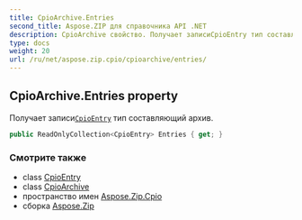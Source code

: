 ```yaml
---
title: CpioArchive.Entries
second_title: Aspose.ZIP для справочника API .NET
description: CpioArchive свойство. Получает записиCpioEntry тип составляющий архив.
type: docs
weight: 20
url: /ru/net/aspose.zip.cpio/cpioarchive/entries/
---
```

## CpioArchive.Entries property

Получает записи[`CpioEntry`](../../cpioentry/) тип составляющий архив.

```csharp
public ReadOnlyCollection<CpioEntry> Entries { get; }
```

### Смотрите также

* class [CpioEntry](../../cpioentry/)
* class [CpioArchive](../)
* пространство имен [Aspose.Zip.Cpio](../../cpioarchive/)
* сборка [Aspose.Zip](../../../)


